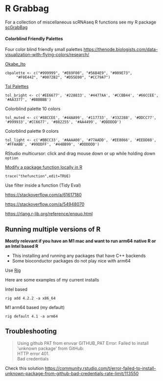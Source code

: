 # R Grabbag

For a collection of miscellaneous scRNAseq R functions see my R package [scGrabBag](https://github.com/odavalos/scGrabBag)

#### Colorblind Friendly Palettes

Four color blind friendly small palettes
https://thenode.biologists.com/data-visualization-with-flying-colors/research/

[Okabe_Ito](https://doi.org/10.1038/nmeth.1618)

    cbpalette <- c("#999999", "#E69F00", "#56B4E9", "#009E73", 
         "#F0E442", "#0072B2", "#D55E00", "#CC79A7")

[Tol Palettes](https://personal.sron.nl/~pault/)

    tol_bright <- c('#EE6677', '#228833', '#4477AA', '#CCBB44', '#66CCEE', '#AA3377', '#BBBBBB')

Colorblind palette 10 colors

    tol_muted <- c('#88CCEE', '#44AA99', '#117733', '#332288', '#DDCC77', '#999933','#CC6677', '#882255', '#AA4499', '#DDDDDD')

Colorblind palette 9 colors

    tol_light <- c('#BBCC33', '#AAAA00', '#77AADD', '#EE8866', '#EEDD88', '#FFAABB', '#99DDFF', '#44BB99', '#DDDDDD')





RStudio multicursor: click and drag mouse down or up while holding down `option` 

[Modify a package function locally in R](https://stackoverflow.com/a/49277036) 

    trace("thefunction",edit=TRUE)


Use filter inside a function (Tidy Eval)

https://stackoverflow.com/a/61617180

https://stackoverflow.com/a/54948070

https://rlang.r-lib.org/reference/enquo.html


## Running multiple versions of R

**Mostly relevant if you have an M1 mac and want to run arm64 native R or an Intel based R**

- This installing and running any packages that have C++ backends
- Some bioconductor packages do not play nice with arm64

Use [Rig](https://github.com/r-lib/rig)

Here are some examples of my current installs

Intel based

    rig add 4.2.2 -a x86_64
     
M1 arm64 based (my default)

    rig default 4.1 -a arm64



## Troubleshooting 


> Using github PAT from envvar GITHUB_PAT Error: Failed to install 'unknown package' from GitHub:   
HTTP error 401.   
Bad credentials

Check this solution https://community.rstudio.com/t/error-failed-to-install-unknown-package-from-github-bad-credentials-rate-limit/113550

